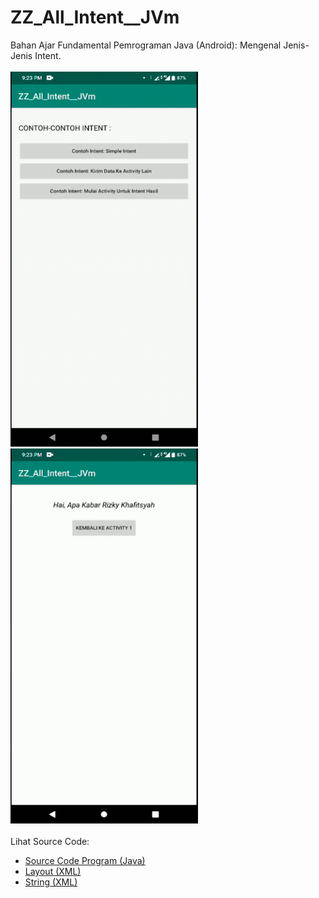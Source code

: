 # ZZ_All_Intent__JVm
Bahan Ajar Fundamental Pemrograman Java (Android): Mengenal Jenis-Jenis Intent.<br><br>
<img src="https://github.com/RizkyKhapidsyah/ZZ_All_Intent__JVm/blob/master/app/rslts/20200423_212303-1587651901968.gif" height=600px width=300px><br>
<img src="https://github.com/RizkyKhapidsyah/ZZ_All_Intent__JVm/blob/master/app/rslts/20200423_212303-1587651930516.gif" height=600px width=300px><br><br>
Lihat Source Code:<br>
- <a href="https://github.com/RizkyKhapidsyah/ZZ_All_Intent__JVm/tree/master/app/src/main/java/com/rk/ai">Source Code Program (Java)</a><br>
- <a href="https://github.com/RizkyKhapidsyah/ZZ_All_Intent__JVm/tree/master/app/src/main/res/layout">Layout (XML)</a><br>
- <a href="https://github.com/RizkyKhapidsyah/ZZ_All_Intent__JVm/blob/master/app/src/main/res/values/strings.xml">String (XML)</a>
